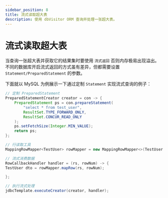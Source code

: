 ```yaml
---
sidebar_position: 8
title: 流式读取超大表
description: 使用 dbVisitor ORM 查询并处理一张超大表。
---
```


# 流式读取超大表

当查询一张超大表并获取它的结果集时要使用 `流式返回` 否则内存极易出现溢出。
不同的数据库开启流式返回的方式虽有差异，但都需要设置 `Statement/PreparedStatement` 的参数。

下面就以 MySQL 为例展示一下通过定制 `Statement` 实现流式查询的例子：

```java
// 定制 PreparedStatement
PreparedStatementCreator creator = con -> {
    PreparedStatement ps = con.prepareStatement(
        "select * from test_user",
        ResultSet.TYPE_FORWARD_ONLY,
        ResultSet.CONCUR_READ_ONLY
    );
    ps.setFetchSize(Integer.MIN_VALUE);
    return ps;
};

// 行读取工具
MappingRowMapper<TestUser> rowMapper = new MappingRowMapper<>(TestUser.class);

// 流式消费数据
RowCallbackHandler handler = (rs, rowNum) -> {
TestUser dto = rowMapper.mapRow(rs, rowNum);

};

// 执行流式处理
jdbcTemplate.executeCreator(creator, handler);
```
